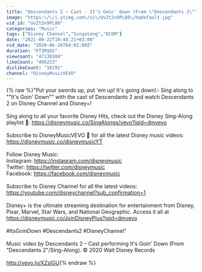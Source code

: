 ```yaml
---
title: "Descendants 2 – Cast - It's Goin' Down (From \"Descendants 2\"\/Sing-Along)"
image: "https:\/\/i.ytimg.com\/vi\/UvZt2n9PL80\/hqdefault.jpg"
vid_id: "UvZt2n9PL80"
categories: "Music"
tags: ["Disney Channel","Singalong","DCOM"]
date: "2021-09-22T10:48:21+03:00"
vid_date: "2020-06-26T04:02:00Z"
duration: "PT3M10S"
viewcount: "47138104"
likeCount: "406253"
dislikeCount: "18191"
channel: "DisneyMusicVEVO"
---
```

{% raw %}&quot;Put your swords up, put 'em up! It's going down!🎶 Sing along to &quot;&quot;It's Goin' Down&quot;&quot; with the cast of Descendants 2 and watch Descendants 2 on Disney Channel and Disney+!<br /><br />Sing along to all your favorite Disney Hits, check out the Disney Sing-Along playlist 🎤: <a rel="nofollow" target="blank" href="https://disneymusic.co/SingAlongs/vevo?iqid=dmvevo">https://disneymusic.co/SingAlongs/vevo?iqid=dmvevo</a><br /><br />Subscribe to DisneyMusicVEVO 🔔 for all the latest Disney music videos: <br /><a rel="nofollow" target="blank" href="https://disneymusic.co/disneymusicYT">https://disneymusic.co/disneymusicYT</a><br /> <br />Follow Disney Music: <br />Instagram: <a rel="nofollow" target="blank" href="https://instagram.com/disneymusic">https://instagram.com/disneymusic</a><br />Twitter: <a rel="nofollow" target="blank" href="https://twitter.com/disneymusic">https://twitter.com/disneymusic</a><br />Facebook: <a rel="nofollow" target="blank" href="https://facebook.com/disneymusic">https://facebook.com/disneymusic</a><br /> <br />Subscribe to Disney Channel for all the latest videos:<br /><a rel="nofollow" target="blank" href="https://youtube.com/disneychannel?sub_confirmation=1">https://youtube.com/disneychannel?sub_confirmation=1</a><br /> <br />Disney+ is the ultimate streaming destination for entertainment from Disney, Pixar, Marvel, Star Wars, and National Geographic. Access it all at <a rel="nofollow" target="blank" href="https://disneymusic.co/JoinDisneyPlus?iqid=dmvevo">https://disneymusic.co/JoinDisneyPlus?iqid=dmvevo</a><br /><br />#ItsGoinDown  #Descendants2 #DisneyChannel&quot;<br /><br />Music video by Descendants 2 – Cast performing It's Goin' Down (From &quot;Descendants 2&quot;/Sing-Along). © 2020 Walt Disney Records<br /><br /><a rel="nofollow" target="blank" href="http://vevo.ly/XZslGU">http://vevo.ly/XZslGU</a>{% endraw %}
